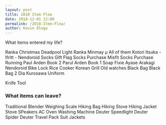 ```yaml
--- 
layout: post 
title: 2018 Item Flow
date: 2018-12-01 12:00
permalink: /2018-Item-Flow/ 
author: Kevin Olega 
--- 
```





What items entered my life?

Ranka Christmas
Deadpool Light
Ranka Minmay
µ All of them
Kotori Itsuka - Ifritt - Nendoroid
Socks Gift Flag
Socks Purchase Misfit
Socks Purchase Running
Paul Arden Book 2
Parul Arden Book 1
Soap
Fixie
Ayase Arakagi Nendoroid
Bike Lock 
Rice Cooker 
Korean Grill
Old watches
Black Bag
Black Bag 2
Dia Kurosawa Uniform

Knife Tool


### What items can leave?

Traditional Blender
Weighing Scale
Hiking Bag
Hiking Stove
Hiking Jacket
Stove
SPeakers
AC
Oven 
Washing Machine
Deuter Speedlight
Deuter Spider
Deuter Travel Pack
Suit Jackets